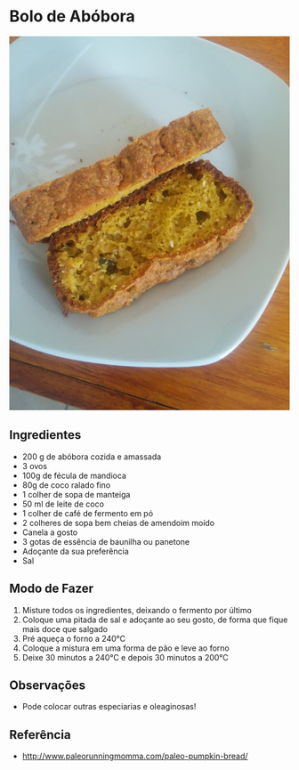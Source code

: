 # Bolo de Abóbora

![Bolo de abóbora](images/bolo-de-abobora.jpg)

## Ingredientes

* 200 g de abóbora cozida e amassada
* 3 ovos
* 100g de fécula de mandioca
* 80g de coco ralado fino
* 1 colher de sopa de manteiga
* 50 ml de leite de coco
* 1 colher de café de fermento em pó
* 2 colheres de sopa bem cheias de amendoim moído
* Canela a gosto
* 3 gotas de essência de baunilha ou panetone
* Adoçante da sua preferência
* Sal

## Modo de Fazer

1. Misture todos os ingredientes, deixando o fermento por último
2. Coloque uma pitada de sal e adoçante ao seu gosto, de forma que fique mais doce que salgado
3. Pré aqueça o forno a 240°C
4. Coloque a mistura em uma forma de pão e leve ao forno
5. Deixe 30 minutos a 240°C e depois 30 minutos a 200°C

## Observações

* Pode colocar outras especiarias e oleaginosas!

## Referência

* http://www.paleorunningmomma.com/paleo-pumpkin-bread/
